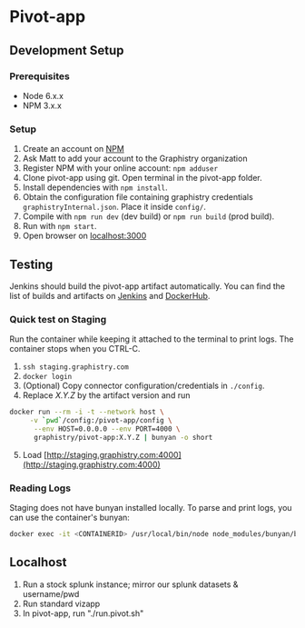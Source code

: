 # Pivot-app

## Development Setup

### Prerequisites

* Node 6.x.x
* NPM 3.x.x

### Setup

1. Create an account on [NPM](https://www.npmjs.com/)
2. Ask Matt to add your account to the Graphistry organization
3. Register NPM with your online account: `npm adduser`
4. Clone pivot-app using git. Open terminal in the pivot-app folder.
5. Install dependencies with `npm install`.
6. Obtain the configuration file containing graphistry credentials `graphistryInternal.json`. Place it inside `config/`.
7. Compile with `npm run dev` (dev build) or `npm run build` (prod build).
8. Run with `npm start`.
9. Open browser on [localhost:3000](http://localhost:3000)

## Testing

Jenkins should build the pivot-app artifact automatically. You can find the list of builds and artifacts on [Jenkins](http://deploy.graphistry.com/view/Build/job/Build%20pivot-app/) and [DockerHub](https://hub.docker.com/r/graphistry/pivot-app/tags/).

### Quick test on Staging

Run the container while keeping it attached to the terminal to print logs. The container stops when you CTRL-C.

1. `ssh staging.graphistry.com`
2. `docker login`
3. (Optional) Copy connector configuration/credentials in `./config`.
4. Replace *X.Y.Z* by the artifact version and run

 ```bash
docker run --rm -i -t --network host \
      -v `pwd`/config:/pivot-app/config \
	   --env HOST=0.0.0.0 --env PORT=4000 \
	   graphistry/pivot-app:X.Y.Z | bunyan -o short
```
5. Load [http://staging.graphistry.com:4000](http://staging.graphistry.com:4000)

### Reading Logs

Staging does not have bunyan installed locally. To parse and print logs, you can use the container's bunyan:

```bash
docker exec -it <CONTAINERID> /usr/local/bin/node node_modules/bunyan/bin/bunyan --no-pager -o short <LOGFILE>
```

## Localhost

1. Run a stock splunk instance; mirror our splunk datasets & username/pwd
2. Run standard vizapp
3. In pivot-app, run "./run.pivot.sh"
